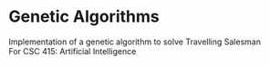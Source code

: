 # Genetic Algorithms
Implementation of a genetic algorithm to solve Travelling Salesman <br/>For CSC 415: Artificial Intelligence
